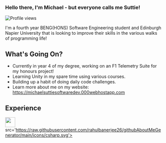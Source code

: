 ### Hello there, I'm Michael - but everyone calls me Suttie!
![Profile views](https://komarev.com/ghpvc/?username=Suttie23&color=red&style=flat)

I'm a fourth year BENG(HONS) Software Engineering student and Edinburgh Napier University that is looking to improve their skills in the various walks of programming life!

## What's Going On?
- Currently in year 4 of my degree, working on an F1 Telemetry Suite for my honours project!
- Learning Unity in my spare time using various courses.
- Building up a habit of doing daily code challenges.
- Learn more about me on my website: https://michaelsuttiesoftwaredev.000webhostapp.com

## Experience
<img width='32px' src='https://raw.githubusercontent.com/rahulbanerjee26/githubAboutMeGenerator/main/icons/cpp.svg'> src='https://raw.githubusercontent.com/rahulbanerjee26/githubAboutMeGenerator/main/icons/csharp.svg'>
